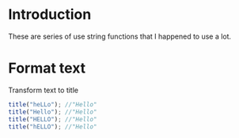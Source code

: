 # Introduction

These are series of use string functions that I happened to use a lot.

# Format text

Transform text to title

```js
title("heLLo"); //"Hello"
title("Hello"); //"Hello"
title("HELLO"); //"Hello"
title("hELLO"); //"Hello"
```
